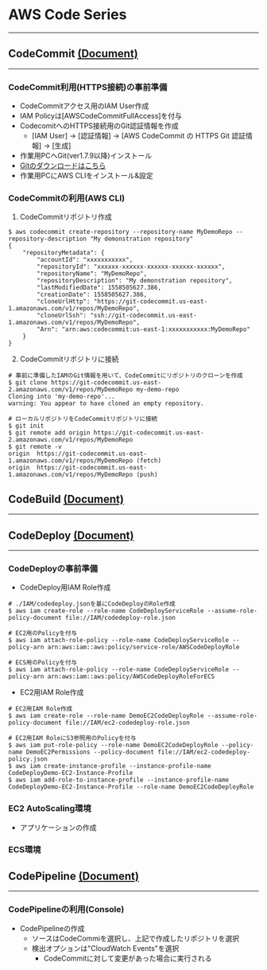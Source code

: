 # AWS Code Series
___

##  CodeCommit [(Document)](https://docs.aws.amazon.com/ja_jp/codecommit/latest/userguide/welcome.html)
___

### CodeCommit利用(HTTPS接続)の事前準備

-  CodeCommitアクセス用のIAM User作成
  - IAM Policyは[AWSCodeCommitFullAccess]を付与
- CodecomitへのHTTPS接続用のGit認証情報を作成
  - [IAM User] -> [認証情報] -> [AWS CodeCommit の HTTPS Git 認証情報] -> [生成]
-  作業用PCへGit(ver1.7.9以降)インストール
  - [Gitのダウンロードはこちら](https://git-scm.com/downloads)
- 作業用PCにAWS CLIをインストール&設定

### CodeCommitの利用(AWS CLI)

1. CodeCommitリポジトリ作成

```
$ aws codecommit create-repository --repository-name MyDemoRepo --repository-description "My demonstration repository"
{
    "repositoryMetadata": {
        "accountId": "xxxxxxxxxxx",
        "repositoryId": "xxxxxx-xxxxxx-xxxxxx-xxxxxx-xxxxxx",
        "repositoryName": "MyDemoRepo",
        "repositoryDescription": "My demonstration repository",
        "lastModifiedDate": 1558505627.386,
        "creationDate": 1558505627.386,
        "cloneUrlHttp": "https://git-codecommit.us-east-1.amazonaws.com/v1/repos/MyDemoRepo",
        "cloneUrlSsh": "ssh://git-codecommit.us-east-1.amazonaws.com/v1/repos/MyDemoRepo",
        "Arn": "arn:aws:codecommit:us-east-1:xxxxxxxxxxx:MyDemoRepo"
    }
}
```

2. CodeCommitリポジトリに接続

```
# 事前に準備したIAMのGit情報を用いて、CodeCommitにリポジトリのクローンを作成
$ git clone https://git-codecommit.us-east-2.amazonaws.com/v1/repos/MyDemoRepo my-demo-repo
Cloning into 'my-demo-repo'...
warning: You appear to have cloned an empty repository.

# ローカルリポジトリをCodeCommitリポジトリに接続
$ git init
$ git remote add origin https://git-codecommit.us-east-2.amazonaws.com/v1/repos/MyDemoRepo
$ git remote -v
origin  https://git-codecommit.us-east-1.amazonaws.com/v1/repos/MyDemoRepo (fetch)
origin  https://git-codecommit.us-east-1.amazonaws.com/v1/repos/MyDemoRepo (push)
```

## CodeBuild [(Document)](https://docs.aws.amazon.com/ja_jp/codebuild/latest/userguide/welcome.html)
___



## CodeDeploy [(Document)](https://docs.aws.amazon.com/ja_jp/codedeploy/latest/userguide/welcome.html)
___

### CodeDeployの事前準備

- CodeDeploy用IAM Role作成

```
# ./IAM/codedeploy.jsonを基にCodeDeployのRole作成
$ aws iam create-role --role-name CodeDeployServiceRole --assume-role-policy-document file://IAM/codedeploy-role.json

# EC2用のPolicyを付与
$ aws iam attach-role-policy --role-name CodeDeployServiceRole --policy-arn arn:aws:iam::aws:policy/service-role/AWSCodeDeployRole

# ECS用のPolicyを付与
$ aws iam attach-role-policy --role-name CodeDeployServiceRole --policy-arn arn:aws:iam::aws:policy/AWSCodeDeployRoleForECS
```

- EC2用IAM Role作成

```
# EC2用IAM Role作成
$ aws iam create-role --role-name DemoEC2CodeDeployRole --assume-role-policy-document file://IAM/ec2-codedeploy-role.json

# EC2用IAM RoleにS3参照用のPolicyを付与
$ aws iam put-role-policy --role-name DemoEC2CodeDeployRole --policy-name DemoEC2Permissions --policy-document file://IAM/ec2-codedeploy-policy.json
$ aws iam create-instance-profile --instance-profile-name CodeDeployDemo-EC2-Instance-Profile
$ aws iam add-role-to-instance-profile --instance-profile-name CodeDeployDemo-EC2-Instance-Profile --role-name DemoEC2CodeDeployRole
```

### EC2 AutoScaling環境

- アプリケーションの作成


### ECS環境


## CodePipeline [(Document)](https://docs.aws.amazon.com/ja_jp/codepipeline/latest/userguide/welcome.html)
___

### CodePipelineの利用(Console)

- CodePipelineの作成
  - ソースはCodeCommiを選択し、上記で作成したリポジトリを選択
  - 検出オプションは"CloudWatch Events"を選択
    - CodeCommitに対して変更があった場合に実行される
